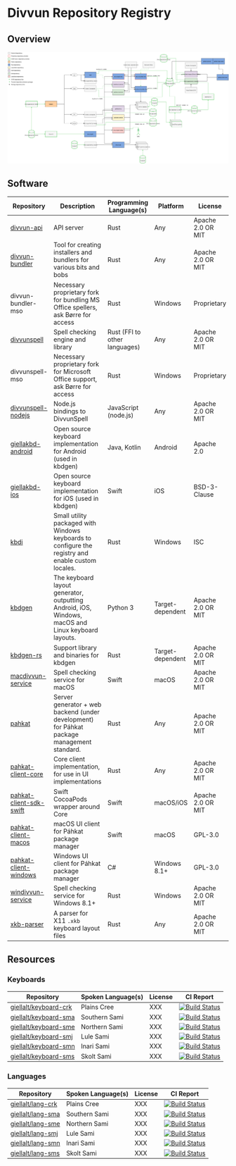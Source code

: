 # Divvun Repository Registry

## Overview

[![Overview](overview.svg)](https://raw.githack.com/divvun/registry/master/overview.svg)

## Software

| Repository | Description | Programming Language(s) | Platform | License | &nbsp;&nbsp;&nbsp;&nbsp;&nbsp;CI&nbsp;Report&nbsp;&nbsp;&nbsp;&nbsp;&nbsp; |
| ---------- | ----------- | ----------------------- | -------- | ------- | --------- |
| [divvun-api](https://github.com/divvun/divvun-api) | API server | Rust | Any | Apache 2.0 OR MIT | |
| [divvun-bundler](https://github.com/divvun/divvun-bundler) | Tool for creating installers and bundlers for various bits and bobs | Rust | Any | Apache 2.0 OR MIT | |
| divvun-bundler-mso | Necessary proprietary fork for bundling MS Office spellers, ask Børre for access | Rust | Windows | Proprietary |
| [divvunspell](https://github.com/divvun/divvunspell) | Spell checking engine and library | Rust (FFI to other languages) | Any | Apache 2.0 OR MIT | [![Actions Status](https://github.com/divvun/divvunspell/workflows/Continuous%20Integration/badge.svg)](https://github.com/divvun/divvunspell/actions) |
| divvunspell-mso | Necessary proprietary fork for Microsoft Office support, ask Børre for access | Rust | Windows | Proprietary | [![Build Status](https://dev.azure.com/divvun/msoffice/_apis/build/status/divvun.ci-divvunspell-mso?branchName=master)](https://dev.azure.com/divvun/msoffice/_build/latest?definitionId=3&branchName=master) | 
| [divvunspell-nodejs](https://github.com/divvun/divvunspell-nodejs) | Node.js bindings to DivvunSpell | JavaScript (node.js) | Any | Apache 2.0 OR MIT | |
| [giellakbd-android](https://github.com/divvun/giellakbd-android) | Open source keyboard implementation for Android (used in kbdgen) | Java, Kotlin | Android | Apache 2.0 | [![Build Status](https://travis-ci.org/divvun/giellakbd-android.svg?branch=master)](https://travis-ci.org/divvun/giellakbd-android) |
| [giellakbd-ios](https://github.com/divvun/giellakbd-ios) | Open source keyboard implementation for iOS (used in kbdgen) | Swift | iOS | BSD-3-Clause | |
| [kbdi](https://github.com/divvun/kbdi) | Small utility packaged with Windows keyboards to configure the registry and enable custom locales. | Rust | Windows | ISC | |
| [kbdgen](https://github.com/divvun/kbdgen) | The keyboard layout generator, outputting Android, iOS, Windows, macOS and Linux keyboard layouts. | Python 3 | Target-dependent  | Apache 2.0 OR MIT | [![Build Status](https://travis-ci.org/divvun/kbdgen.svg?branch=master)](https://travis-ci.org/divvun/kbdgen) |
| [kbdgen-rs](https://github.com/divvun/kbdgen-rs) | Support library and binaries for kbdgen | Rust | Target-dependent | Apache 2.0 OR MIT | [![Build Status](https://dev.azure.com/divvun/kbdgen-rs/_apis/build/status/divvun.kbdgen-rs?branchName=master)](https://dev.azure.com/divvun/kbdgen-rs/_build/latest?definitionId=4&branchName=master) |
| [macdivvun-service](https://github.com/divvun/macdivvun-service) | Spell checking service for macOS | Swift | macOS | Apache 2.0 OR MIT | [![Build Status](https://dev.azure.com/divvun/divvun-service/_apis/build/status/divvun.macdivvun-service?branchName=master)](https://dev.azure.com/divvun/divvun-service/_build/latest?definitionId=4&branchName=master) |
| [pahkat](https://github.com/divvun/pahkat) | Server generator + web backend (under development) for Páhkat package management standard. | Rust | Any | Apache 2.0 OR MIT | |
| [pahkat-client-core](https://github.com/divvun/pahkat-client-core) | Core client implementation, for use in UI implementations | Rust | Any | Apache 2.0 OR MIT | [![Build Status](https://dev.azure.com/divvun/divvun-installer/_apis/build/status/divvun.pahkat-client-core?branchName=master)](https://dev.azure.com/divvun/divvun-installer/_build/latest?definitionId=6&branchName=master) |
| [pahkat-client-sdk-swift](https://github.com/divvun/pahkat-client-sdk-swift) | Swift CocoaPods wrapper around Core | Swift | macOS/iOS | Apache 2.0 OR MIT | |
| [pahkat-client-macos](https://github.com/divvun/pahkat-client-macos) | macOS UI client for Páhkat package manager | Swift | macOS | GPL-3.0 | [![Build Status](https://dev.azure.com/divvun/divvun-installer/_apis/build/status/divvun.pahkat-client-macos?branchName=master)](https://dev.azure.com/divvun/divvun-installer/_build/latest?definitionId=8&branchName=master) |
| [pahkat-client-windows](https://github.com/divvun/pahkat-client-windows) | Windows UI client for Páhkat package manager | C# | Windows 8.1+ | GPL-3.0 | [![Build Status](https://dev.azure.com/divvun/divvun-installer/_apis/build/status/divvun.pahkat-client-windows?branchName=master)](https://dev.azure.com/divvun/divvun-installer/_build/latest?definitionId=5&branchName=master) |
| [windivvun-service](https://github.com/divvun/windivvun-service) | Spell checking service for Windows 8.1+ | Rust | Windows | Apache 2.0 OR MIT | [![Build Status](https://dev.azure.com/divvun/divvun-service/_apis/build/status/divvun.windivvun-service?branchName=master)](https://dev.azure.com/divvun/divvun-service/_build/latest?definitionId=2&branchName=master) |
| [xkb-parser](https://github.com/divvun/xkb-parser) | A parser for X11 `.xkb` keyboard layout files | Rust | Any | Apache 2.0 OR MIT | [![Build Status](https://dev.azure.com/divvun/xkb-parser/_apis/build/status/divvun.xkb-parser?branchName=master)](https://dev.azure.com/divvun/xkb-parser/_build/latest?definitionId=2&branchName=master) |


## Resources

### Keyboards

| Repository | Spoken Language(s) | License | CI Report |
| ---------- | ------------------ | ------- | --------- |
| [giellalt/keyboard-crk](https://github.com/giellalt/keyboard-crk) | Plains Cree | XXX | [![Build Status](https://dev.azure.com/giellalt/crk/_apis/build/status/giellalt.keyboard-crk?branchName=master)](https://dev.azure.com/giellalt/crk/_build/latest?definitionId=1&branchName=master) |
| [giellalt/keyboard-sma](https://github.com/giellalt/keyboard-sma) | Southern Sami | XXX | [![Build Status](https://dev.azure.com/giellalt/sma/_apis/build/status/giellalt.keyboard-sma?branchName=master)](https://dev.azure.com/giellalt/sma/_build/latest?definitionId=3&branchName=master) |
| [giellalt/keyboard-sme](https://github.com/giellalt/keyboard-sme) | Northern Sami | XXX | [![Build Status](https://dev.azure.com/giellalt/sme/_apis/build/status/giellalt.keyboard-sme?branchName=master)](https://dev.azure.com/giellalt/sme/_build/latest?definitionId=6&branchName=master) |
| [giellalt/keyboard-smj](https://github.com/giellalt/keyboard-smj) | Lule Sami | XXX | [![Build Status](https://dev.azure.com/giellalt/smj/_apis/build/status/giellalt.keyboard-smj?branchName=master)](https://dev.azure.com/giellalt/smj/_build/latest?definitionId=5&branchName=master) |
| [giellalt/keyboard-smn](https://github.com/giellalt/keyboard-smn) | Inari Sami | XXX | [![Build Status](https://dev.azure.com/giellalt/smn/_apis/build/status/giellalt.keyboard-smn?branchName=master)](https://dev.azure.com/giellalt/smn/_build/latest?definitionId=2&branchName=master) |
| [giellalt/keyboard-sms](https://github.com/giellalt/keyboard-sms) | Skolt Sami | XXX | [![Build Status](https://dev.azure.com/giellalt/sms/_apis/build/status/giellalt.keyboard-sms?branchName=master)](https://dev.azure.com/giellalt/sms/_build/latest?definitionId=4&branchName=master) |

### Languages

| Repository | Spoken Language(s) | License | CI Report |
| ---------- | ------------------ | ------- | --------- |
| [giellalt/lang-crk](https://github.com/giellalt/lang-crk) | Plains Cree | XXX | [![Build Status](https://dev.azure.com/giellalt/crk/_apis/build/status/giellalt.lang-crk?branchName=master)](https://dev.azure.com/giellalt/crk/_build/latest?definitionId=12&branchName=master) |
| [giellalt/lang-sma](https://github.com/giellalt/lang-sma) | Southern Sami | XXX | [![Build Status](https://dev.azure.com/giellalt/sma/_apis/build/status/giellalt.lang-sma?branchName=master)](https://dev.azure.com/giellalt/sma/_build/latest?definitionId=8&branchName=master) |
| [giellalt/lang-sme](https://github.com/giellalt/lang-sme) | Northern Sami | XXX | [![Build Status](https://dev.azure.com/giellalt/sme/_apis/build/status/giellalt.lang-sme?branchName=master)](https://dev.azure.com/giellalt/sme/_build/latest?definitionId=9&branchName=master) |
| [giellalt/lang-smj](https://github.com/giellalt/lang-smj) | Lule Sami | XXX | [![Build Status](https://dev.azure.com/giellalt/smj/_apis/build/status/giellalt.lang-smj?branchName=master)](https://dev.azure.com/giellalt/smj/_build/latest?definitionId=10&branchName=master) |
| [giellalt/lang-smn](https://github.com/giellalt/lang-smn) | Inari Sami | XXX | [![Build Status](https://dev.azure.com/giellalt/smn/_apis/build/status/giellalt.lang-smn?branchName=master)](https://dev.azure.com/giellalt/smn/_build/latest?definitionId=7&branchName=master) |
| [giellalt/lang-sms](https://github.com/giellalt/lang-sms) | Skolt Sami | XXX | [![Build Status](https://dev.azure.com/giellalt/sms/_apis/build/status/giellalt.lang-sms?branchName=master)](https://dev.azure.com/giellalt/sms/_build/latest?definitionId=11&branchName=master) |
